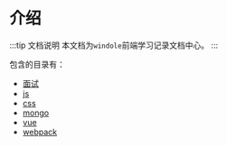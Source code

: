 # 介绍

:::tip 文档说明
本文档为`windole`前端学习记录文档中心。
:::

包含的目录有：
- [面试](./interview.md)
- [js](./js/)
- [css](./css/)
- [mongo](./mongo/)
- [vue](./vue/)
- [webpack](./webpack/)
